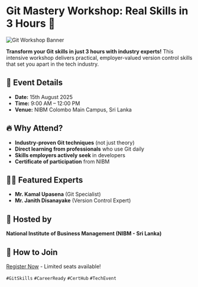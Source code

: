 # Git Mastery Workshop: Real Skills in 3 Hours 🚀

![Git Workshop Banner](https://media.licdn.com/dms/image/v2/D5622AQEQOfAGs48aXQ/feedshare-shrink_1280/B56Zh6kpq7G0Ao-/0/1754403090092?e=1757548800&v=beta&t=w1NewwA2YYcAIb93rhtbpFhV3hsHkxmT9jSjX41a4Pw)

**Transform your Git skills in just 3 hours with industry experts!** This intensive workshop delivers practical, employer-valued version control skills that set you apart in the tech industry.

## 📅 Event Details
- **Date:** 15th August 2025  
- **Time:** 9:00 AM – 12:00 PM  
- **Venue:** NIBM Colombo Main Campus, Sri Lanka

## 🔥 Why Attend?
- **Industry-proven Git techniques** (not just theory)
- **Direct learning from professionals** who use Git daily
- **Skills employers actively seek** in developers
- **Certificate of participation** from NIBM

## 👨‍💻 Featured Experts
- **Mr. Kamal Upasena** (Git Specialist)
- **Mr. Janith Disanayake** (Version Control Expert)

## 📍 Hosted by
**National Institute of Business Management (NIBM - Sri Lanka)**

## 📅 How to Join
[Register Now](https://lnkd.in/gYQ2hgYG) - Limited seats available!

`#GitSkills` `#CareerReady` `#CertHub` `#TechEvent`
